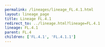 ```yaml
---
permalink: /lineages/lineage_FL.4.1.html
layout: lineage_page
title: Lineage FL.4.1
redirect_to: ../lineage.html?lineage=FL.4.1
lineage: FL.4.1
parent: FL.4
children: ['FL.4.1', 'FL.4.1.1']
---
```

